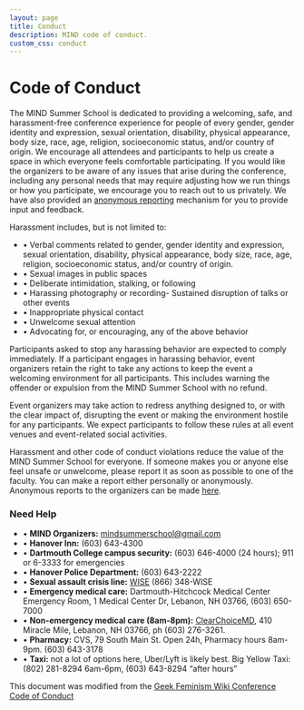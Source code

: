 ```yaml
---
layout: page
title: Conduct
description: MIND code of conduct.
custom_css: conduct
---
```


# Code of Conduct
The MIND Summer School is dedicated to providing a welcoming, safe, and harassment-free conference experience for people of every gender, gender identity and expression, sexual orientation, disability, physical appearance, body size, race, age, religion, socioeconomic status, and/or country of origin.  We encourage all attendees and participants to help us create a space in which everyone feels comfortable participating.  If you would like the organizers to be aware of any issues that arise during the conference, including any personal needs that may require adjusting how we run things or how you participate, we encourage you to reach out to us privately.  We have also provided an <a href="https://mindsummerschool.wufoo.com/forms/rtef6ys0cgodwi" style="text-decoration:underline;">anonymous reporting</a> mechanism for you to provide input and feedback.

Harassment includes, but is not limited to:

<ul id="conduct">
  <li>• Verbal comments related to gender, gender identity and expression, sexual orientation, disability, physical appearance, body size, race, age, religion, socioeconomic status, and/or country of origin.</li>
  <li>• Sexual images in public spaces</li>
  <li>• Deliberate intimidation, stalking, or following</li>
  <li>• Harassing photography or recording- Sustained disruption of talks or other events</li>
  <li>• Inappropriate physical contact</li>
  <li>• Unwelcome sexual attention</li>
  <li>• Advocating for, or encouraging, any of the above behavior</li>
</ul>

Participants asked to stop any harassing behavior are expected to comply immediately. If a participant engages in harassing behavior, event organizers retain the right to take any actions to keep the event a welcoming environment for all participants. This includes warning the offender or expulsion from the MIND Summer School with no refund.

Event organizers may take action to redress anything designed to, or with the clear impact of, disrupting the event or making the environment hostile for any participants. We expect participants to follow these rules at all event venues and event-related social activities.

Harassment and other code of conduct violations reduce the value of the MIND Summer School for everyone. If someone makes you or anyone else feel unsafe or unwelcome, please report it as soon as possible to one of the faculty. You can make a report either personally or anonymously. Anonymous reports to the organizers can be made <a href="https://mindsummerschool.wufoo.com/forms/rtef6ys0cgodwi/" style="text-decoration:underline;">here</a>.

### Need Help

* • **MIND Organizers:** mindsummerschool@gmail.com
* • **Hanover Inn:** (603) 643-4300
* • **Dartmouth College campus security:** (603) 646-4000 (24 hours); 911 or 6-3333 for emergencies
* • **Hanover Police Department:**  (603) 643-2222
* • **Sexual assault crisis line:**  <a href="http://www.wiseuv.org" style="text-decoration:underline;">WISE</a> (866) 348-WISE
* • **Emergency medical care:**  Dartmouth-Hitchcock Medical Center Emergency Room, 1 Medical Center Dr, Lebanon, NH 03766, (603) 650-7000
* • **Non-emergency medical care (8am-8pm):**  <a href="https://ccmdcenters.com/lebanon-nh.html" style="text-decoration:underline;">ClearChoiceMD</a>, 410 Miracle Mile, Lebanon, NH 03766, ph (603) 276-3261.
* • **Pharmacy:**  CVS, 79 South Main St. Open 24h, Pharmacy hours 8am-9pm. (603) 643-3178
* • **Taxi:**  not a lot of options here, Uber/Lyft is likely best. Big Yellow Taxi: (802) 281-8294 6am-6pm, (603) 643-8294 “after hours”


This document was modified from the <a href="http://geekfeminism.wikia.com/wiki/Conference_anti-harassment/Policy" style="text-decoration:underline;">Geek Feminism Wiki Conference Code of Conduct</a>
